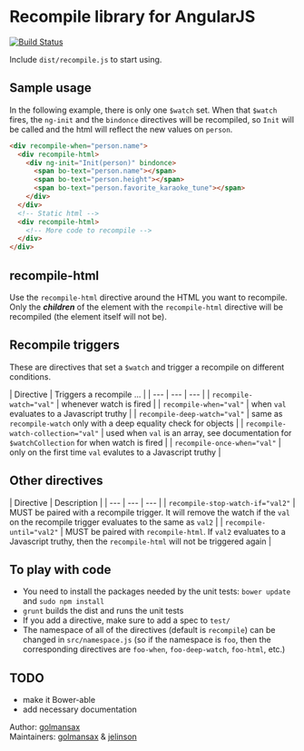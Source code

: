 Recompile library for AngularJS
===

[![Build Status](https://travis-ci.org/room77/angular-recompile.svg?branch=master)](https://travis-ci.org/room77/angular-recompile)

Include `dist/recompile.js` to start using.

Sample usage
---
In the following example, there is only one `$watch` set.  When that `$watch` fires, the `ng-init` and the `bindonce` directives will be recompiled, so `Init` will be called and the html will reflect the new values on `person`.

```html
<div recompile-when="person.name">
  <div recompile-html>
    <div ng-init="Init(person)" bindonce>
      <span bo-text="person.name"></span>
      <span bo-text="person.height"></span>
      <span bo-text="person.favorite_karaoke_tune"></span>
    </div>
  </div>
  <!-- Static html -->
  <div recompile-html>
    <!-- More code to recompile -->
  </div>
</div>
```

recompile-html
---
Use the `recompile-html` directive around the HTML you want to recompile.  Only the ***children*** of the element with the `recompile-html` directive will be recompiled (the element itself will not be).

Recompile triggers
---
These are directives that set a <code>$watch</code> and trigger a recompile on different conditions.

| Directive | Triggers a recompile ... |
| --- | --- | --- |
| `recompile-watch="val"` | whenever watch is fired |
| `recompile-when="val"` | when `val` evaluates to a Javascript truthy |
| `recompile-deep-watch="val"` | same as `recompile-watch` only with a deep equality check for objects |
| `recompile-watch-collection="val"` | used when `val` is an array, see documentation for `$watchCollection` for when watch is fired |
| `recompile-once-when="val"` | only on the first time `val` evalutes to a Javascript truthy |

Other directives
---
| Directive | Description |
| --- | --- | --- |
| `recompile-stop-watch-if="val2"` | MUST be paired with a recompile trigger.  It will remove the watch if the `val` on the recompile trigger evaluates to the same as `val2`  |
| `recompile-until="val2"` | MUST be paired with `recompile-html`.  If `val2` evaluates to a Javascript truthy, then the `recompile-html` will not be triggered again |

To play with code
---
* You need to install the packages needed by the unit tests: `bower update` and `sudo npm install`
* `grunt` builds the dist and runs the unit tests
* If you add a directive, make sure to add a spec to `test/`
* The namespace of all of the directives (default is `recompile`) can be changed in `src/namespace.js` (so if the namespace is `foo`, then the corresponding directives are `foo-when`, `foo-deep-watch`,  `foo-html`, etc.)

TODO
---
* make it Bower-able
* add necessary documentation

Author: [golmansax](https://github.com/golmansax)  
Maintainers: [golmansax](https://github.com/golmansax) & [jelinson](https://github.com/jelinson)
